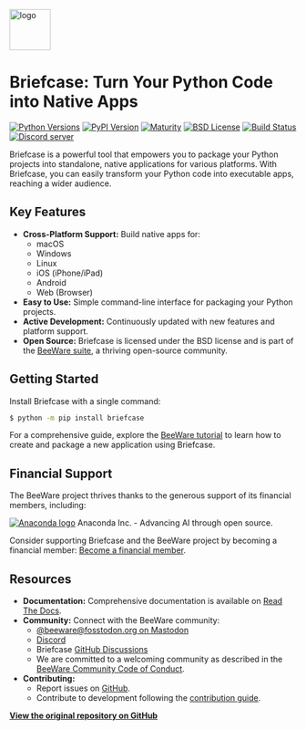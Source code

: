 [<img src="https://beeware.org/project/briefcase/briefcase.png" width="72" alt="logo" />](https://beeware.org/briefcase)

# Briefcase: Turn Your Python Code into Native Apps

[![Python Versions](https://img.shields.io/pypi/pyversions/briefcase.svg)](https://pypi.python.org/pypi/briefcase)
[![PyPI Version](https://img.shields.io/pypi/v/briefcase.svg)](https://pypi.python.org/pypi/briefcase)
[![Maturity](https://img.shields.io/pypi/status/briefcase.svg)](https://pypi.python.org/pypi/briefcase)
[![BSD License](https://img.shields.io/pypi/l/briefcase.svg)](https://github.com/beeware/briefcase/blob/main/LICENSE)
[![Build Status](https://github.com/beeware/briefcase/workflows/CI/badge.svg?branch=main)](https://github.com/beeware/briefcase/actions)
[![Discord server](https://img.shields.io/discord/836455665257021440?label=Discord%20Chat&logo=discord&style=plastic)](https://beeware.org/bee/chat/)

Briefcase is a powerful tool that empowers you to package your Python projects into standalone, native applications for various platforms.  With Briefcase, you can easily transform your Python code into executable apps, reaching a wider audience.

## Key Features

*   **Cross-Platform Support:** Build native apps for:
    *   macOS
    *   Windows
    *   Linux
    *   iOS (iPhone/iPad)
    *   Android
    *   Web (Browser)
*   **Easy to Use:** Simple command-line interface for packaging your Python projects.
*   **Active Development:** Continuously updated with new features and platform support.
*   **Open Source:**  Briefcase is licensed under the BSD license and is part of the [BeeWare suite](https://beeware.org), a thriving open-source community.

## Getting Started

Install Briefcase with a single command:

```bash
$ python -m pip install briefcase
```

For a comprehensive guide, explore the [BeeWare tutorial](https://docs.beeware.org) to learn how to create and package a new application using Briefcase.

## Financial Support

The BeeWare project thrives thanks to the generous support of its financial members, including:

[![Anaconda logo](https://beeware.org/community/members/anaconda/anaconda-large.png)](https://anaconda.com/)
Anaconda Inc. - Advancing AI through open source.

Consider supporting Briefcase and the BeeWare project by becoming a financial member: [Become a financial member](https://beeware.org/community/members/).

## Resources

*   **Documentation:** Comprehensive documentation is available on [Read The Docs](https://briefcase.readthedocs.io).
*   **Community:** Connect with the BeeWare community:
    *   [@beeware@fosstodon.org on Mastodon](https://fosstodon.org/@beeware)
    *   [Discord](https://beeware.org/bee/chat/)
    *   Briefcase [GitHub Discussions](https://github.com/beeware/briefcase/discussions)
    *   We are committed to a welcoming community as described in the [BeeWare Community Code of Conduct](https://beeware.org/community/behavior/).
*   **Contributing:**
    *   Report issues on [GitHub](https://github.com/beeware/briefcase/issues).
    *   Contribute to development following the [contribution guide](https://briefcase.readthedocs.io/en/latest/how_to/contribute/index.html).

**[View the original repository on GitHub](https://github.com/beeware/briefcase)**